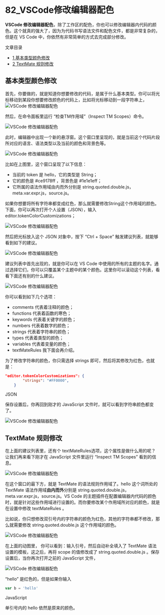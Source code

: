 # 82_VSCode修改编辑器配色

**VSCode 修改编辑器配色**，除了工作区的配色，你也可以修改编辑器内代码的颜色。这个就真的强大了，因为为代码书写语法文件和配色文件，都是非常复杂的，但是在 VS Code 中，你依然有非常简单的方式去完成部分修改。

文章目录

- [1 基本类型颜色修改](https://geek-docs.com/vscode/vscode-tutorials/vscode-modify-editor-color-matching.html#i)
- [2 TextMate 规则修改](https://geek-docs.com/vscode/vscode-tutorials/vscode-modify-editor-color-matching.html#TextMate)

## 基本类型颜色修改

首先，你要做的，就是知道你想要修改的代码，是属于什么基本类型。你可以将光标移动到某段你想要修改颜色的代码上，比如将光标移动到一段字符串上，
![VSCode 修改编辑器配色](image/theme-5.png)

然后，在命令面板里运行 “检查TM作用域”（Inspect TM Scopes）命令。

![VSCode 修改编辑器配色](image/theme-6.gif)

此时，编辑器中出现一个新的悬浮窗。这个窗口里呈现的，就是当前这个代码片段所对应的语言、语法类型以及当前的颜色和背景色等。

![VSCode 修改编辑器配色](image/theme-7.png)

比如在上图里，这个窗口呈现了以下信息：

- 当前的 token 是 hello，它的类型是 String；
- 它的颜色是 #ce9178ff ，背景色是 #1e1e1eff；
- 它所属的语法作用域由内而外分别是 string.quoted.double.js，meta.var.expr.js，source.js。

如果你想要将所有字符串都变成红色，那么就需要修改String这个作用域的颜色。下面，你可以再次打开个人设置（JSON），输入 editor.tokenColorCustomizations；

![VSCode 修改编辑器配色](image/theme-8.gif)

然后把光标放入这个 JSON 对象中，按下 “Ctrl + Space” 触发建议列表，就能够看到如下的建议。

![VSCode 修改编辑器配色](image/theme-9.gif)

建议列表中首先出现的，就是你可以在 VS Code 中使用的所有的主题的名字。通过选择它们，你可以只覆盖某个主题中的某个颜色。这里你可以滚动这个列表，看看下面还有别的什么建议。

![VSCode 修改编辑器配色](image/theme-10.png)

你可以看到如下几个选项：

- comments 代表着注释的颜色；
- functions 代表着函数的寒色；
- keywords 代表着关键字的颜色；
- numbers 代表着数字的颜色；
- strings 代表着字符串的颜色；
- types 代表着类型的颜色；
- variables 代表着变量的颜色；
- textMateRules 我下面会再介绍。

为了修改字符串的颜色，你只需选择 strings 即可，然后将其修改为红色，也就是：

```json
"editor.tokenColorCustomizations": {
        "strings": "#FF0000",
    }
```

JSON

保存设置后，你再回到刚才的 JavaScript 文件时，就可以看到字符串颜色都变了。

![VSCode 修改编辑器配色](image/theme-11.png)

## TextMate 规则修改

在上面的建议列表里，还有个 textMateRules选项，这个属性是做什么用的呢？让我们再来看下刚才在 JavaScript 文件里运行 “Inspect TM Scopes” 看到的信息。

![VSCode 修改编辑器配色](image/theme-12.png)

在这个窗口的最下方，就是 TextMate 的语法规则作用域了。hello 这个词所处的 TextMate 语法作用域**由内而外**分别是 string.quoted.double.js，meta.var.expr.js，source.js。VS Code 的主题插件在配置编辑器内代码的颜色时，就是针对这些作用域进行设置的。而你要修改某个作用域所对应的颜色，就是在设置中修改 textMateRules 。

比如说，你只想修改双引号内的字符串的颜色为红色，其他的字符串都不修改，那么就需要修改 string.quoted.double.js 这个作用域的颜色。

![VSCode 修改编辑器配色](image/theme-13.gif)

在上面的动图里， 你可以看到：输入引号，然后自动补全填入了 TextMate 语法设置的模板，这之后，再将 scope 的值修改成了 string.quoted.double.js 。保存设置后，当你再次打开之前的 JavaScript 文件，

![VSCode 修改编辑器配色](image/theme-14.png)

“hello” 是红色的，但是如果你输入

```javascript
var b = 'hello'
```

JavaScript

单引号内的 hello 依然是原来的颜色。